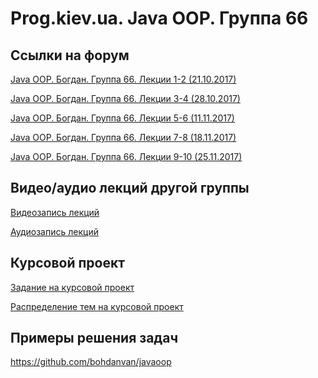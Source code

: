 Prog.kiev.ua. Java OOP. Группа 66
===

## Cсылки на форум

[Java OOP. Богдан. Группа 66. Лекции 1-2 (21.10.2017)](https://prog.kiev.ua/forum/index.php/topic,3219.0.html)

[Java OOP. Богдан. Группа 66. Лекции 3-4 (28.10.2017)](https://prog.kiev.ua/forum/index.php/topic,3236.0.html)

[Java OOP. Богдан. Группа 66. Лекции 5-6 (11.11.2017)](https://prog.kiev.ua/forum/index.php/topic,3264.0.html)

[Java OOP. Богдан. Группа 66. Лекции 7-8 (18.11.2017)](https://prog.kiev.ua/forum/index.php/topic,3282.0.html)

[Java OOP. Богдан. Группа 66. Лекции 9-10 (25.11.2017)](https://prog.kiev.ua/forum/index.php/topic,3296.0.html)

## Видео/аудио лекций другой группы

[Видеозапись лекций](https://mega.nz/#F!fI9ACBqB)

[Аудиозапись лекций](https://mega.nz/#F!iIUhgL5T)

## Курсовой проект

[Задание на курсовой проект](https://docs.google.com/document/d/1BD_RtdtKI4MZylI_UGOGdE8_d2CZTZnfVCWwirvSVbU/edit)

[Распределение тем на курсовой проект](https://docs.google.com/spreadsheets/d/1evLMEWhR6l06fOXr3g8yIE3-xHDcR_ZJSUwfzmEhV64/edit?usp=sharing)

## Примеры решения задач

https://github.com/bohdanvan/javaoop
